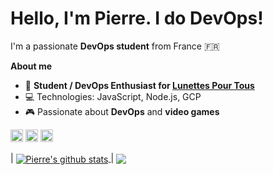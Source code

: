 # Hello, I'm Pierre. I do DevOps! 

I'm a passionate **DevOps student** from France 🇫🇷  

**About me**

- 💼 **Student / DevOps Enthusiast for [Lunettes Pour Tous](https://lunettespourtous.com/)**  
- 💻 Technologies: JavaScript, Node.js, GCP  
- 🎮 Passionate about **DevOps** and **video games**  

<code><img height="20" alt="javascript" src="https://img.shields.io/badge/JavaScript-F7DF1E?style=flat&logo=javascript&logoColor=black"></code>
<code><img height="20" alt="nodejs" src="https://img.shields.io/badge/Node.js-339933?style=flat&logo=node.js&logoColor=white"></code>
<code><img height="20" alt="gcp" src="https://img.shields.io/badge/Google_Cloud-4285F4?style=flat&logo=google-cloud&logoColor=white"></code>

| <a href="https://github.com/Pierre-LPT/github-readme-stats">
  <img align="center" src="https://github-readme-stats.vercel.app/api?username=Pierre-LPT&show_icons=true&include_all_commits=true&theme=buefy&hide_border=true" alt="Pierre's github stats" /> 
</a> | <a href="https://github.com/Pierre-LPT/github-readme-stats">
  <img align="center" src="https://github-readme-stats.vercel.app/api/top-langs/?username=Pierre-LPT&layout=compact&theme=buefy&hide_border=true" />
</a> 
